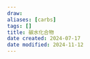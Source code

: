 ```yaml
---
draw:
aliases: [carbs]
tags: []
title: 碳水化合物
date created: 2024-07-17
date modified: 2024-11-12
---
```

